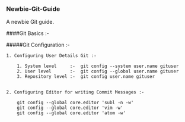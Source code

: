 ### Newbie-Git-Guide

A newbie Git guide.

####Git Basics :-

#####Git Configuration :-

``` 1. Configuring User Details Git :- ```

```
    1. System level     :-  git config --system user.name gituser
    2. User level       :-  git config --global user.name gituser
    3. Repository level :-  git config user.name gituser
    
```
``` 2. Configuring Editor for writing Commit Messages :- ```

```
    git config --global core.editor 'subl -n -w'
    git config --global core.editor 'vim -w' 
    git config --global core.editor 'atom -w'
    
```
